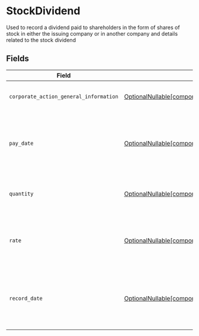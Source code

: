 # StockDividend

Used to record a dividend paid to shareholders in the form of shares of stock in either the issuing company or in another company and details related to the stock dividend


## Fields

| Field                                                                                                                                                              | Type                                                                                                                                                               | Required                                                                                                                                                           | Description                                                                                                                                                        | Example                                                                                                                                                            |
| ------------------------------------------------------------------------------------------------------------------------------------------------------------------ | ------------------------------------------------------------------------------------------------------------------------------------------------------------------ | ------------------------------------------------------------------------------------------------------------------------------------------------------------------ | ------------------------------------------------------------------------------------------------------------------------------------------------------------------ | ------------------------------------------------------------------------------------------------------------------------------------------------------------------ |
| `corporate_action_general_information`                                                                                                                             | [OptionalNullable[components.EntryStockDividendCorporateActionGeneralInformation]](../../models/components/entrystockdividendcorporateactiongeneralinformation.md) | :heavy_minus_sign:                                                                                                                                                 | Common fields for corporate actions                                                                                                                                |                                                                                                                                                                    |
| `pay_date`                                                                                                                                                         | [OptionalNullable[components.EntryPayDate]](../../models/components/entrypaydate.md)                                                                               | :heavy_minus_sign:                                                                                                                                                 | The anticipated payment date at the depository                                                                                                                     | {<br/>"day": 14,<br/>"month": 5,<br/>"year": 2024<br/>}                                                                                                            |
| `quantity`                                                                                                                                                         | [OptionalNullable[components.EntryStockDividendQuantity]](../../models/components/entrystockdividendquantity.md)                                                   | :heavy_minus_sign:                                                                                                                                                 | Corresponds to the position's settled quantity                                                                                                                     | {<br/>"value": "0.25"<br/>}                                                                                                                                        |
| `rate`                                                                                                                                                             | [OptionalNullable[components.EntryRate]](../../models/components/entryrate.md)                                                                                     | :heavy_minus_sign:                                                                                                                                                 | The rate at which shares will be disbursed to the shareholder                                                                                                      | {<br/>"value": "0.25"<br/>}                                                                                                                                        |
| `record_date`                                                                                                                                                      | [OptionalNullable[components.EntryStockDividendRecordDate]](../../models/components/entrystockdividendrecorddate.md)                                               | :heavy_minus_sign:                                                                                                                                                 | The date on which positions are recorded in order to calculate entitlement                                                                                         | {<br/>"day": 14,<br/>"month": 5,<br/>"year": 2024<br/>}                                                                                                            |